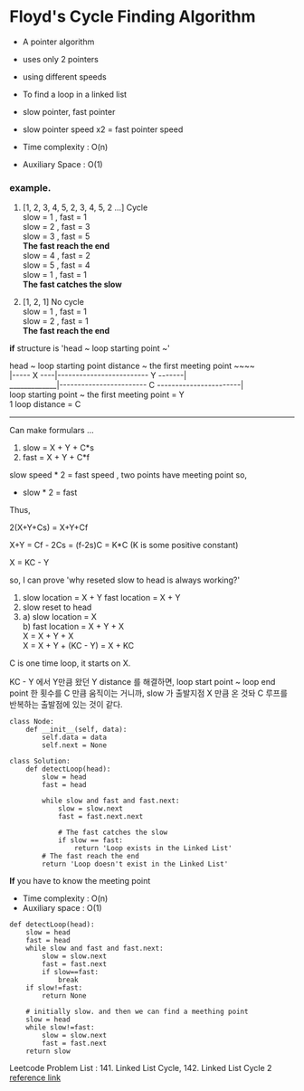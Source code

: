 # Floyd's Cycle Finding Algorithm
- A pointer algorithm
- uses only 2 pointers
- using different speeds
- To find a loop in a linked list
- slow pointer, fast pointer
- slow pointer speed x2 = fast pointer speed

- Time complexity : O(n)
- Auxiliary Space : O(1)

### example. 
1. [1, 2, 3, 4, 5, 2, 3, 4, 5, 2 ...] Cycle    
slow = 1 , fast = 1    
slow = 2 , fast = 3    
slow = 3 , fast = 5    
**The fast reach the end**    
slow = 4 , fast = 2    
slow = 5 , fast = 4    
slow = 1 , fast = 1   
**The fast catches the slow**

2. [1, 2, 1] No cycle    
slow = 1 , fast = 1    
slow = 2 , fast = 1    
**The fast reach the end**    

**if** structure is 'head ~ loop starting point ~'

head ~ loop starting point distance ~ the first meeting point ~~~~    
|----- X ----|------------------------- Y -------|    
_____________|------------------------ C -----------------------|    
loop starting point ~ the first meeting point = Y    
1 loop distance = C    

--- 
Can make formulars ...
1. slow = X + Y + C*s    
2. fast = X + Y + C*f

slow speed * 2 = fast speed , two points have meeting point so,
- slow * 2 = fast

Thus,

2(X+Y+Cs) = X+Y+Cf    

X+Y = Cf - 2Cs = (f-2s)C = K*C (K is some positive constant)

X = KC - Y

so, I can prove 'why reseted slow to head is always working?'

1. slow location = X + Y
    fast location = X + Y
2. slow reset to head
3. 
    a) slow location = X    
    b) fast location = X + Y + X   
        X = X + Y + X   
        X = X + Y + (KC - Y) = X + KC

C is one time loop, it starts on X.

KC - Y 에서 Y만큼 왔던 Y distance 를 해결하면, loop start point ~ loop end point 한 횟수를 C 만큼 움직이는 거니까, 
slow 가 출발지점 X 만큼 온 것돠 C 루프를 반복하는 출발점에 있는 것이 같다.

```
class Node:
    def __init__(self, data):
        self.data = data
        self.next = None

class Solution:
    def detectLoop(head):
        slow = head
        fast = head

        while slow and fast and fast.next:
            slow = slow.next
            fast = fast.next.next

            # The fast catches the slow
            if slow == fast:
                return 'Loop exists in the Linked List'
        # The fast reach the end
        return 'Loop doesn't exist in the Linked List'
```

**If** you have to know the meeting point
- Time complexity : O(n)
- Auxiliary space : O(1)
```
def detectLoop(head):
    slow = head
    fast = head
    while slow and fast and fast.next:
        slow = slow.next
        fast = fast.next
        if slow==fast:
            break
    if slow!=fast:
        return None
    
    # initially slow. and then we can find a meething point
    slow = head
    while slow!=fast:
        slow = slow.next
        fast = fast.next
    return slow
```

Leetcode Problem List : 141. Linked List Cycle, 142. Linked List Cycle 2    
[reference link](https://www.geeksforgeeks.org/floyds-cycle-finding-algorithm/)